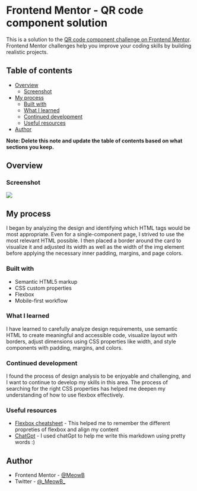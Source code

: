 # Frontend Mentor - QR code component solution

This is a solution to the [QR code component challenge on Frontend Mentor](https://www.frontendmentor.io/challenges/qr-code-component-iux_sIO_H). Frontend Mentor challenges help you improve your coding skills by building realistic projects. 

## Table of contents

- [Overview](#overview)
  - [Screenshot](#screenshot)
- [My process](#my-process)
  - [Built with](#built-with)
  - [What I learned](#what-i-learned)
  - [Continued development](#continued-development)
  - [Useful resources](#useful-resources)
- [Author](#author)

**Note: Delete this note and update the table of contents based on what sections you keep.**

## Overview

### Screenshot

![](screenshot.jpg)


## My process

I began by analyzing the design and identifying which HTML tags would be most appropriate. Even for a single-component page, I strived to use the most relevant HTML possible. I then placed a border around the card to visualize it and adjusted its width as well as the width of the img element before applying the necessary inner padding, margins, and page colors.

### Built with

- Semantic HTML5 markup
- CSS custom properties
- Flexbox
- Mobile-first workflow


### What I learned

I have learned to carefully analyze design requirements, use semantic HTML to create meaningful and accessible code, visualize layout with borders, adjust dimensions using CSS properties like width, and style components with padding, margins, and colors.


### Continued development

I found the process of design analysis to be enjoyable and challenging, and I want to continue to develop my skills in this area. The process of searching for the right CSS properties has helped me deepen my understanding of how to use flexbox effectively.

### Useful resources

- [Flexbox cheatsheet](https://css-tricks.com/snippets/css/a-guide-to-flexbox/) - This helped me to remember the different propreties of flexbox and align my content
- [ChatGpt](https://chat.openai.com/) - I used chatGpt to help me write this markdown using pretty words :)

## Author

- Frontend Mentor - [@MeowB](https://www.frontendmentor.io/profile/MeowB)
- Twitter - [@\_MeowB\_](https://twitter.com/_MeowB_)
